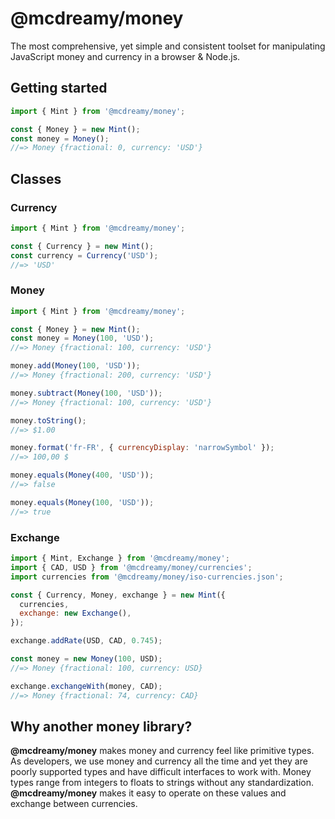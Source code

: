 # @mcdreamy/money

The most comprehensive, yet simple and consistent toolset for manipulating JavaScript money and currency in a browser & Node.js.

## Getting started

```js
import { Mint } from '@mcdreamy/money';

const { Money } = new Mint();
const money = Money();
//=> Money {fractional: 0, currency: 'USD'}
```

## Classes

### Currency

```js
import { Mint } from '@mcdreamy/money';

const { Currency } = new Mint();
const currency = Currency('USD');
//=> 'USD'
```

### Money

```js
import { Mint } from '@mcdreamy/money';

const { Money } = new Mint();
const money = Money(100, 'USD');
//=> Money {fractional: 100, currency: 'USD'}

money.add(Money(100, 'USD'));
//=> Money {fractional: 200, currency: 'USD'}

money.subtract(Money(100, 'USD'));
//=> Money {fractional: 100, currency: 'USD'}

money.toString();
//=> $1.00

money.format('fr-FR', { currencyDisplay: 'narrowSymbol' });
//=> 100,00 $

money.equals(Money(400, 'USD'));
//=> false

money.equals(Money(100, 'USD'));
//=> true
```

### Exchange

```js
import { Mint, Exchange } from '@mcdreamy/money';
import { CAD, USD } from '@mcdreamy/money/currencies';
import currencies from '@mcdreamy/money/iso-currencies.json';

const { Currency, Money, exchange } = new Mint({
  currencies,
  exchange: new Exchange(),
});

exchange.addRate(USD, CAD, 0.745);

const money = new Money(100, USD);
//=> Money {fractional: 100, currency: USD}

exchange.exchangeWith(money, CAD);
//=> Money {fractional: 74, currency: CAD}
```

## Why another money library?

**@mcdreamy/money** makes money and currency feel like primitive types. As developers, we use money and currency all the time and yet they are poorly supported types and have difficult interfaces to work with. Money types range from integers to floats to strings without any standardization. **@mcdreamy/money** makes it easy to operate on these values and exchange between currencies.

